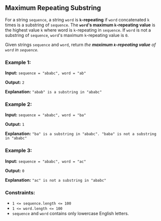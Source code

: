 <h2>Maximum Repeating Substring</h2>


<p>For a string <code>sequence</code>, a string <code>word</code> is <b><code>k</code>-repeating</b> if <code>word</code>
concatenated <code>k</code> times is a substring of <code>sequence</code>. The <b><code>word</code>'s maximum 
<code>k</code>-repeating value</b> is the highest value <code>k</code> where word is <code>k</code>-repeating in 
<code>sequence</code>. If <code>word</code> is not a substring of <code>sequence</code>, <code>word</code>'s maximum 
<code>k</code>-repeating value is <code>0</code>.</p>

<p>Given strings <code>sequence</code> and <code>word</code>, return <i>the <b>maximum <code>k</code>-repeating value</b>
of <code>word</code> in <code>sequence</code>.</i></p>


<h3>Example 1:</h3>
<p><b>Input:</b> <code>sequence = "ababc", word = "ab"</code></p>
<p><b>Output:</b> <code>2</code></p>
<p><b>Explanation:</b> <code>"abab" is a substring in "ababc"</code></p>

<h3>Example 2:</h3>
<p><b>Input:</b> <code>sequence = "ababc", word = "ba"</code></p>
<p><b>Output:</b> <code>1</code></p>
<p><b>Explanation:</b> <code>"ba" is a substring in "ababc". "baba" is not a substring in "ababc"</code></p>

<h3>Example 3:</h3>
<p><b>Input:</b> <code>sequence = "ababc", word = "ac"</code></p>
<p><b>Output:</b> <code>0</code></p>
<p><b>Explanation:</b> <code>"ac" is not a substring in "ababc"</code></p>


<h3>Constraints:</h3>
<ul>
    <li><code>1 <= sequence.length <= 100</code></li>
    <li><code>1 <= word.length <= 100</code></li>
    <li><code>sequence</code> and <code>word</code> contains only lowercase English letters.</li>
</ul>